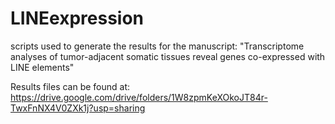 # LINEexpression

scripts used to generate the results for the manuscript:
"Transcriptome analyses of tumor-adjacent somatic tissues reveal genes co-expressed with LINE elements"


Results files can be found at:
https://drive.google.com/drive/folders/1W8zpmKeXOkoJT84r-TwxFnNX4V0ZXk1j?usp=sharing


